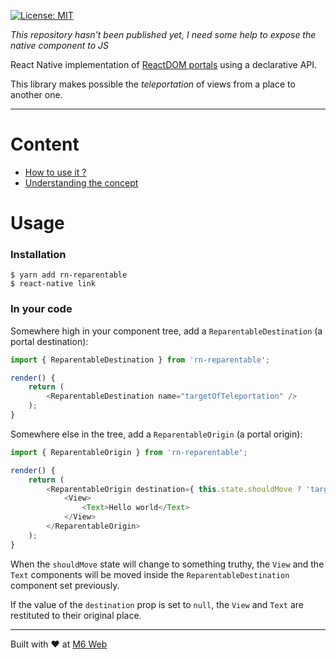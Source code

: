 [![License: MIT](https://img.shields.io/badge/License-MIT-yellow.svg)](https://opensource.org/licenses/MIT)

_This repository hasn't been published yet, I need some help to expose the native component to JS_

React Native implementation of [ReactDOM portals](https://reactjs.org/docs/portals.html) using a declarative API.

This library makes possible the _teleportation_ of views from a place to another one.

---

# Content

* <a href="#usage">How to use it ?</a>
* [Understanding the concept](./docs/CONCEPT.md)

<h1 name="#usage">Usage</h1>

### Installation

```
$ yarn add rn-reparentable
$ react-native link
```

### In your code

Somewhere high in your component tree, add a `ReparentableDestination` (a portal destination):

```javascript
import { ReparentableDestination } from 'rn-reparentable';

render() {
	return (
		<ReparentableDestination name="targetOfTeleportation" />
	);
}
```

Somewhere else in the tree, add a `ReparentableOrigin` (a portal origin):

```javascript
import { ReparentableOrigin } from 'rn-reparentable';

render() {
	return (
		<ReparentableOrigin destination={ this.state.shouldMove ? 'targetOfTeleportation' : null }>
			<View>
				<Text>Hello world</Text>
			</View>
		</ReparentableOrigin>
	);
}
```

When the `shouldMove` state will change to something truthy, the `View` and the `Text` components will be moved inside the `ReparentableDestination` component set
previously.

If the value of the `destination` prop is set to `null`, the `View` and `Text` are restituted to their original place.

---

Built with ❤️ at [M6 Web](http://tech.m6web.fr/)